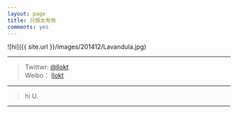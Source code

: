 ```yaml
---
layout: page
title: 只恨太匆匆
comments: yes
---
```


![hi]({{ site.url }}/images/201412/Lavandula.jpg)    

---------
>Twittwr: 	[@llokt](https://twitter.com/llokt)     
>Weibo：		[llokt](weibo.com/waybackinto)      

***
>hi U.    

***